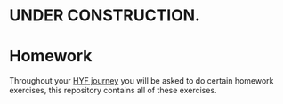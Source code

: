 # UNDER CONSTRUCTION. 

# Homework
Throughout your [HYF journey](https://github.com/HackYourFuture/curriculum) you will be asked to do certain homework exercises, this repository contains all of these exercises.
